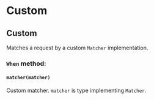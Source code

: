 # Custom

## Custom

Matches a request by a custom `Matcher` implementation.

### `When` method:
#### `matcher(matcher)`
Custom matcher. `matcher` is type implementing `Matcher`.